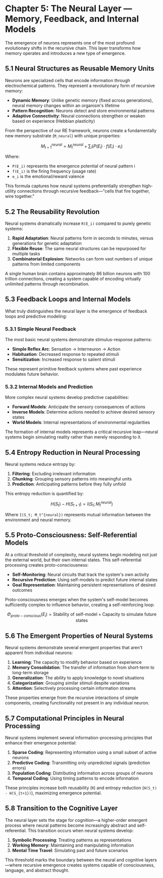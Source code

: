 # Chapter 5: The Neural Layer — Memory, Feedback, and Internal Models

The emergence of neurons represents one of the most profound evolutionary shifts in the recursive chain. This layer transforms how memory operates and introduces a new type of emergence.

## 5.1 Neural Structures as Reusable Memory Units

Neurons are specialized cells that encode information through electrochemical patterns. They represent a revolutionary form of recursive memory:

- **Dynamic Memory**: Unlike genetic memory (fixed across generations), neural memory changes within an organism's lifetime
- **Pattern Recognition**: Neurons detect and store environmental patterns
- **Adaptive Connectivity**: Neural connections strengthen or weaken based on experience (Hebbian plasticity)

From the perspective of our RE framework, neurons create a fundamentally new memory substrate (`M_neural`) with unique properties:

```math
M_{t+1}^{neural} = M_t^{neural} + \sum_i ( P(E_i) \cdot f(E_i) \cdot e_i )
```

Where:
- `P(E_i)` represents the emergence potential of neural pattern i
- `f(E_i)` is the firing frequency (usage rate)
- `e_i` is the emotional/reward valence

This formula captures how neural systems preferentially strengthen high-utility connections through recursive feedback—"cells that fire together, wire together."

## 5.2 The Reusability Revolution

Neural systems dramatically increase `R(E_i)` compared to purely genetic systems:

1. **Rapid Adaptation**: Neural patterns form in seconds to minutes, versus generations for genetic adaptation
2. **Flexible Reuse**: The same neural structures can be repurposed for multiple tasks
3. **Combinatorial Explosion**: Networks can form vast numbers of unique patterns from limited components

A single human brain contains approximately 86 billion neurons with 100 trillion connections, creating a system capable of encoding virtually unlimited patterns through recombination.

## 5.3 Feedback Loops and Internal Models

What truly distinguishes the neural layer is the emergence of feedback loops and predictive modeling:

### 5.3.1 Simple Neural Feedback

The most basic neural systems demonstrate stimulus-response patterns:
- **Simple Reflex Arc**: Sensation → Interneuron → Action
- **Habituation**: Decreased response to repeated stimuli
- **Sensitization**: Increased response to salient stimuli

These represent primitive feedback systems where past experience modulates future behavior.

### 5.3.2 Internal Models and Prediction

More complex neural systems develop predictive capabilities:
- **Forward Models**: Anticipate the sensory consequences of actions
- **Inverse Models**: Determine actions needed to achieve desired sensory states
- **World Models**: Internal representations of environmental regularities

The formation of internal models represents a critical recursive leap—neural systems begin simulating reality rather than merely responding to it.

## 5.4 Entropy Reduction in Neural Processing

Neural systems reduce entropy by:
1. **Filtering**: Excluding irrelevant information
2. **Chunking**: Grouping sensory patterns into meaningful units
3. **Prediction**: Anticipating patterns before they fully unfold

This entropy reduction is quantified by:

```math
H(S_t) - H(S_{t+1}) = I(S_t; M_t^{neural})
```

Where `I(S_t; M_t^{neural})` represents mutual information between the environment and neural memory.

## 5.5 Proto-Consciousness: Self-Referential Models

At a critical threshold of complexity, neural systems begin modeling not just the external world, but their own internal states. This self-referential processing creates proto-consciousness:

- **Self-Monitoring**: Neural circuits that track the system's own activity
- **Recursive Prediction**: Using self-models to predict future internal states
- **Goal Representation**: Maintaining persistent representations of desired outcomes

Proto-consciousness emerges when the system's self-model becomes sufficiently complex to influence behavior, creating a self-reinforcing loop:

```math
\Phi_{proto-conscious}(E_i) = \text{Stability of self-model} + \text{Capacity to simulate future states}
```

## 5.6 The Emergent Properties of Neural Systems

Neural systems demonstrate several emergent properties that aren't apparent from individual neurons:

1. **Learning**: The capacity to modify behavior based on experience
2. **Memory Consolidation**: The transfer of information from short-term to long-term storage
3. **Generalization**: The ability to apply knowledge to novel situations
4. **Categorization**: Grouping similar stimuli despite variations
5. **Attention**: Selectively processing certain information streams

These properties emerge from the recursive interactions of simple components, creating functionality not present in any individual neuron.

## 5.7 Computational Principles in Neural Processing

Neural systems implement several information-processing principles that enhance their emergence potential:

1. **Sparse Coding**: Representing information using a small subset of active neurons
2. **Predictive Coding**: Transmitting only unpredicted signals (prediction errors)
3. **Population Coding**: Distributing information across groups of neurons
4. **Temporal Coding**: Using timing patterns to encode information

These principles increase both reusability (`R`) and entropy reduction (`H(S_t) - H(S_{t+1})`), maximizing emergence potential.

## 5.8 Transition to the Cognitive Layer

The neural layer sets the stage for cognition—a higher-order emergent process where neural patterns become increasingly abstract and self-referential. This transition occurs when neural systems develop:

1. **Symbolic Processing**: Treating patterns as representations
2. **Working Memory**: Maintaining and manipulating information
3. **Mental Time Travel**: Simulating past and future scenarios

This threshold marks the boundary between the neural and cognitive layers—where recursive emergence creates systems capable of consciousness, language, and abstract thought.
